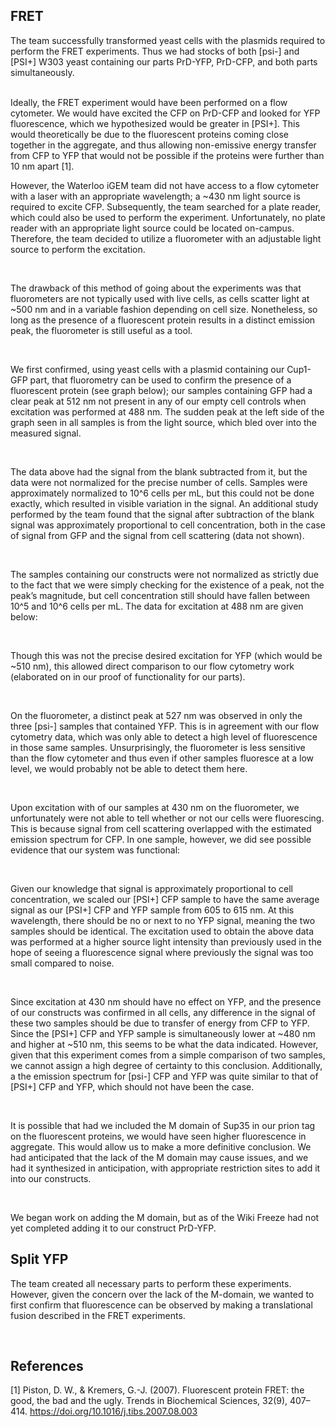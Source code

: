 ## FRET

The team successfully transformed yeast cells with the plasmids required to perform the FRET experiments. Thus we had stocks of both [psi-] and [PSI+] W303 yeast containing our parts PrD-YFP, PrD-CFP, and both parts simultaneously.

<br>
Ideally, the FRET experiment would have been performed on a flow cytometer. We would have excited the CFP on PrD-CFP and looked for YFP fluorescence, which we hypothesized would be greater in [PSI+]. This would theoretically be due to the fluorescent proteins coming close together in the aggregate, and thus allowing non-emissive energy transfer from CFP to YFP that would not be possible if the proteins were further than 10 nm apart [1].

<br>

However, the Waterloo iGEM team did not have access to a flow cytometer with a laser with an appropriate wavelength; a ~430 nm light source is required to excite CFP. Subsequently, the team searched for a plate reader, which could also be used to perform the experiment. Unfortunately, no plate reader with an appropriate light source could be located on-campus. Therefore, the team decided to utilize a fluorometer with an adjustable light source to perform the excitation.

<br>

The drawback of this method of going about the experiments was that fluorometers are not typically used with live cells, as cells scatter light at ~500 nm and in a variable fashion depending on cell size. Nonetheless, so long as the presence of a fluorescent protein results in a distinct emission peak, the fluorometer is still useful as a tool.

<br>

We first confirmed, using yeast cells with a plasmid containing our Cup1-GFP part, that fluorometry can be used to confirm the presence of a fluorescent protein (see graph below); our samples containing GFP had a clear peak at 512 nm not present in any of our empty cell controls when excitation was performed at 488 nm. The sudden peak at the left side of the graph seen in all samples is from the light source, which bled over into the measured signal.

<br>



The data above had the signal from the blank subtracted from it, but the data were not normalized for the precise number of cells. Samples were approximately normalized to 10^6 cells per mL, but this could not be done exactly, which resulted in visible variation in the signal. An additional study performed by the team found that the signal after subtraction of the blank signal was approximately proportional to cell concentration, both in the case of signal from GFP and the signal from cell scattering (data not shown).

<br>

The samples containing our constructs were not normalized as strictly due to the fact that we were simply checking for the existence of a peak, not the peak’s magnitude, but cell concentration still should have fallen between 10^5 and 10^6 cells per mL. The data for excitation at 488 nm are given below:

<br>



Though this was not the precise desired excitation for YFP (which would be ~510 nm), this allowed direct comparison to our flow cytometry work (elaborated on in our proof of functionality for our parts).

<br>

On the fluorometer, a distinct peak at 527 nm was observed in only the three [psi-] samples that contained YFP. This is in agreement with our flow cytometry data, which was only able to detect a high level of fluorescence in those same samples. Unsurprisingly, the fluorometer is less sensitive than the flow cytometer and thus even if other samples fluoresce at a low level, we would probably not be able to detect them here.

<br>


Upon excitation with of our samples at 430 nm on the fluorometer, we unfortunately were not able to tell whether or not our cells were fluorescing. This is because signal from cell scattering overlapped with the estimated emission spectrum for CFP. In one sample, however, we did see possible evidence that our system was functional:

<br>



Given our knowledge that signal is approximately proportional to cell concentration, we scaled our [PSI+] CFP sample to have the same average signal as our [PSI+] CFP and YFP sample from 605 to 615 nm. At this wavelength, there should be no or next to no YFP signal, meaning the two samples should be identical. The excitation used to obtain the above data was performed at a higher source light intensity than previously used in the hope of seeing a fluorescence signal where previously the signal was too small compared to noise.

<br>

Since excitation at 430 nm should have no effect on YFP, and the presence of our constructs was confirmed in all cells, any difference in the signal of these two samples should be due to transfer of energy from CFP to YFP. Since the [PSI+] CFP and YFP sample is simultaneously lower at ~480 nm and higher at ~510 nm, this seems to be what the data indicated. However, given that this experiment comes from a simple comparison of two samples, we cannot assign a high degree of certainty to this conclusion. Additionally, a the emission spectrum for [psi-] CFP and YFP was quite similar to that of [PSI+] CFP and YFP, which should not have been the case.

<br>

It is possible that had we included the M domain of Sup35 in our prion tag on the fluorescent proteins, we would have seen higher fluorescence in aggregate. This would allow us to make a more definitive conclusion. We had anticipated that the lack of the M domain may cause issues, and we had it synthesized in anticipation, with appropriate restriction sites to add it into our constructs.

<br>

We began work on adding the M domain, but as of the Wiki Freeze had not yet completed adding it to our construct PrD-YFP.


## Split YFP

The team created all necessary parts to perform these experiments. However, given the concern over the lack of the M-domain, we wanted to first confirm that fluorescence can be observed by making a translational fusion described in the FRET experiments. 



<br>


## References

[1] Piston, D. W., & Kremers, G.-J. (2007). Fluorescent protein FRET: the good, the bad and the ugly. Trends in Biochemical Sciences, 32(9), 407–414. https://doi.org/10.1016/j.tibs.2007.08.003
